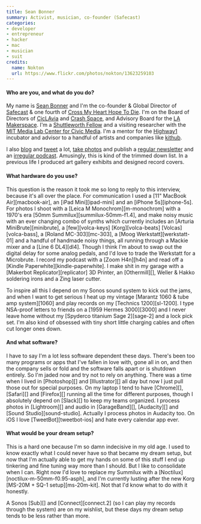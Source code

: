 ```yaml
---
title: Sean Bonner
summary: Activist, musician, co-founder (Safecast)
categories:
- developer
- entrepreneur
- hacker
- mac
- musician
- suit
credits:
  name: Nokton
  url: https://www.flickr.com/photos/nokton/13623259103
---
```


#### Who are you, and what do you do?

My name is [Sean Bonner](http://seanbonner.com/ "Sean's website.") and I'm the co-founder & Global Director of [Safecast](http://safecast.org/ "A network of sensors and radiation data mapping.") & one fourth of [Cross My Heart Hope To Die](http://cmhhtd.com/ "A band."). I'm on the Board of Directors of [CicLAvia](http://ciclavia.org/ "A group in LA that creates car-free street events.") and [Crash Space](http://crashspace.org/ "A non-profit hacker space in LA."), and Advisory Board for the [LA Makerspace](http://lamakerspace.com/ "A non-profit maker space in LA."). I'm a [Shuttleworth Fellow](https://www.shuttleworthfoundation.org/fellows/sean-bonner/ "Sean's Shuttleworth profile.") and a visiting researcher with the [MIT Media Lab Center for Civic Media](https://civic.mit.edu/ "MIT's Center for Civic Media."). I'm a mentor for the [Highway1](http://highway1.io/ "A hardware incubator.") incubator and advisor to a handful of artists and companies like [kithub](http://kithub.cc/ "Hacker hardware kits.").

I also [blog](http://blog.seanbonner.com/ "Sean's weblog") and [tweet](http://twitter.com/seanbonner/ "Sean's Twitter account.") a lot, [take photos](https://www.flickr.com/photos/seanbonner "Sean's Flickr account.") and publish a [regular newsletter](http://tinyletter.com/seanbonner/ "Sean's newsletter.") and an [irregular podcast](http://vivariot.com/ "Sean and Jesica Gao's tech podcast."). Amusingly, this is kind of the trimmed down list. In a previous life I produced art gallery exhibits and designed record covers.

#### What hardware do you use?

This question is the reason it took me so long to reply to this interview, because it's all over the place. For communication I used a [11" MacBook Air][macbook-air], an [iPad Mini][ipad-mini] and an [iPhone 5s][iphone-5s]. For photos I shoot with a [Leica M Monochrom][m-monochrom] with a 1970's era [50mm Summilux][summilux-50mm-f1.4], and make noisy music with an ever changing combo of synths which currently includes an [Arturia MiniBrute][minibrute], a [few][volca-keys] [Korg][volca-beats] [Volcas][volca-bass], a [Roland MC-303][mc-303], a [Moog Werkstatt][werkstatt-01] and a handful of handmade noisy things, all running through a Mackie mixer and a [Line 6 DL4][dl4]. Though I think I'm about to swap out the digital delay for some analog pedals, and I'd love to trade the Werkstatt for a Microbrute. I record my podcast with a [Zoom H4n][h4n] and read off a [Kindle Paperwhite][kindle-paperwhite]. I make shit in my garage with a [Makerbot Replicator][replicator] 3D Printer, an [Othermill][], Weller & Hakko soldering irons and a Zing laser cutter. 

To inspire all this I depend on my Sonos sound system to kick out the jams, and when I want to get serious I heat up my vintage [Marantz 1060 & tube amp system][1060] and play records on my [Technics 1200][sl-1200]. I type NSA-proof letters to friends on a [1959 Hermes 3000][3000] and I never leave home without my [Spyderco titanium Sage 2][sage-2] and a lock pick set. I'm also kind of obsessed with tiny short little charging cables and often cut longer ones down.

#### And what software?

I have to say I'm a lot less software dependent these days. There's been too many programs or apps that I've fallen in love with, gone all in on, and then the company sells or fold and the software falls apart or is shutdown entirely. So I'm jaded now and try not to rely on anything. There was a time when I lived in [Photoshop][] and [Illustrator][] all day but now I just pull those out for special purposes. On my laptop I tend to have [Chrome][], [Safari][] and [Firefox][] running all the time for different purposes, though I absolutely depend on [Slack][] to keep my teams organized. I process photos in [Lightroom][] and audio in [GarageBand][], [Audacity][] and [Sound Studio][sound-studio]. Actually I process photos in Audacity too. On iOS I love [TweetBot][tweetbot-ios] and hate every calendar app ever.

#### What would be your dream setup?

This is a hard one because I'm so damn indecisive in my old age. I used to know exactly what I could never have so that became my dream setup, but now that I'm actually able to get my hands on some of this stuff I end up tinkering and fine tuning way more than I should. But I like to consolidate when I can. Right now I'd love to replace my Summilux with a [Noctilux][noctilux-m-50mm-f0.95-asph], and I'm currently lusting after the new Korg [MS-20M + SQ-1 setup][ms-20m-kit]. Not that I'd know what to do with it honestly.

A Sonos [Sub][] and [Connect][connect.2] (so I can play my records through the system) are on my wishlist, but these days my dream setup tends to be less rather than more.